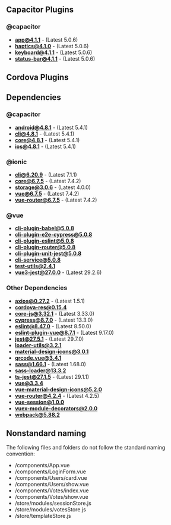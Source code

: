 ## Capacitor Plugins

### @capacitor
- **app@4.1.1** - (Latest 5.0.6)
- **haptics@4.1.0** - (Latest 5.0.6)
- **keyboard@4.1.1** - (Latest 5.0.6)
- **status-bar@4.1.1** - (Latest 5.0.6)
## Cordova Plugins

## Dependencies

### @capacitor
- **android@4.8.1** - (Latest 5.4.1)
- **cli@4.8.1** - (Latest 5.4.1)
- **core@4.8.1** - (Latest 5.4.1)
- **ios@4.8.1** - (Latest 5.4.1)
### @ionic
- **cli@6.20.9** - (Latest 7.1.1)
- **core@6.7.5** - (Latest 7.4.2)
- **storage@3.0.6** - (Latest 4.0.0)
- **vue@6.7.5** - (Latest 7.4.2)
- **vue-router@6.7.5** - (Latest 7.4.2)
### @vue
- **cli-plugin-babel@5.0.8**
- **cli-plugin-e2e-cypress@5.0.8**
- **cli-plugin-eslint@5.0.8**
- **cli-plugin-router@5.0.8**
- **cli-plugin-unit-jest@5.0.8**
- **cli-service@5.0.8**
- **test-utils@2.4.1**
- **vue3-jest@27.0.0** - (Latest 29.2.6)
### Other Dependencies
- **axios@0.27.2** - (Latest 1.5.1)
- **cordova-res@0.15.4**
- **core-js@3.32.1** - (Latest 3.33.0)
- **cypress@8.7.0** - (Latest 13.3.0)
- **eslint@8.47.0** - (Latest 8.50.0)
- **eslint-plugin-vue@8.7.1** - (Latest 9.17.0)
- **jest@27.5.1** - (Latest 29.7.0)
- **loader-utils@3.2.1**
- **material-design-icons@3.0.1**
- **qrcode.vue@3.4.1**
- **sass@1.66.1** - (Latest 1.68.0)
- **sass-loader@13.3.2**
- **ts-jest@27.1.5** - (Latest 29.1.1)
- **vue@3.3.4**
- **vue-material-design-icons@5.2.0**
- **vue-router@4.2.4** - (Latest 4.2.5)
- **vue-session@1.0.0**
- **vuex-module-decorators@2.0.0**
- **webpack@5.88.2**


## Nonstandard naming
The following files and folders do not follow the standard naming convention:

- /components/App.vue
- /components/LoginForm.vue
- /components/Users/card.vue
- /components/Users/show.vue
- /components/Votes/index.vue
- /components/Votes/show.vue
- /store/modules/sessionStore.js
- /store/modules/votesStore.js
- /store/templateStore.js
